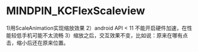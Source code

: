 MINDPIN_KCFlexScaleview
=======================
1)用ScaleAnimation实现缩放效果
2）android API < 11 不能开启硬件加速，在性能较低手机可能不太流畅
3）缩放之后，交互效果不变，比如说：原来在哪有点击，缩小后还在原来位置。
